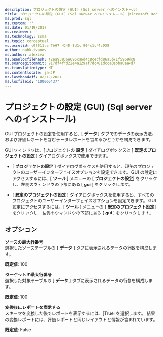 ```yaml
---
description: プロジェクトの設定 (GUI) (Sql server へのインストール)
title: プロジェクトの設定 (GUI) (Sql server へのインストール) |Microsoft Docs
ms.prod: sql
ms.custom: ''
ms.date: 01/19/2017
ms.reviewer: ''
ms.technology: ssma
ms.topic: conceptual
ms.assetid: e0f611ac-7b67-4245-8d1c-804c1c44c935
author: nahk-ivanov
ms.author: alexiva
ms.openlocfilehash: 42ea93836e695ca6d4c8cebfd86a5b71f5969dc8
ms.sourcegitcommit: 917df4ffd22e4a229af7dc481dcce3ebba0aa4d7
ms.translationtype: MT
ms.contentlocale: ja-JP
ms.lasthandoff: 02/10/2021
ms.locfileid: "100066437"
---
```

# <a name="project-settings-gui-accesstosql"></a>プロジェクトの設定 (GUI) (Sql server へのインストール)
GUI プロジェクトの設定を使用すると、[ **データ** ] タブでのデータの表示方法、および評価レポートを含むデータレポートを含めるかどうかを構成できます。  
  
GUI ウィンドウは、[プロジェクトの **設定** ] ダイアログボックスと [ **既定のプロジェクトの設定** ] ダイアログボックスで使用できます。  
  
-   [ **プロジェクトの設定** ] ダイアログボックスを使用すると、現在のプロジェクトのユーザーインターフェイスオプションを設定できます。 GUI の設定にアクセスするには、[ **ツール** ] メニューの [ **プロジェクトの設定**] をクリックし、左側のウィンドウの下部にある [ **gui** ] をクリックします。  
  
-   [ **既定のプロジェクトの設定** ] ダイアログボックスを使用すると、すべてのプロジェクトのユーザーインターフェイスオプションを設定できます。 GUI 設定にアクセスするには、[ **ツール** ] メニューの [ **既定のプロジェクト設定**] をクリックし、左側のウィンドウの下部にある [ **gui** ] をクリックします。  
  
## <a name="options"></a>オプション  
**ソースの最大行番号**  
選択したソーステーブルの [ **データ** ] タブに表示されるデータの行数を構成します。  
  
**既定値**: 100  
  
**ターゲットの最大行番号**  
選択した対象テーブルの [ **データ** ] タブに表示されるデータの行数を構成します。  
  
**既定値**: 100  
  
**変換後にレポートを表示する**  
スキーマを変換した後でレポートを表示するには、[True] を選択します。 結果の変換レポートには、評価レポートと同じレイアウトと情報が含まれています。  
  
**既定値**: False  
  
